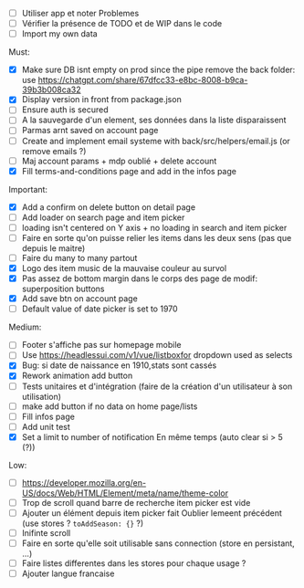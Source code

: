 - [ ] Utiliser app et noter Problemes
- [ ] Vérifier la présence de TODO et de WIP dans le code
- [ ] Import my own data

Must:
- [x] Make sure DB isnt empty on prod since the pipe remove the back folder: use https://chatgpt.com/share/67dfcc33-e8bc-8008-b9ca-39b3b008ca32
- [x] Display version in front from package.json
- [ ] Ensure auth is secured
- [ ] A la sauvegarde d'un element, ses données dans la liste disparaissent 
- [ ] Parmas arnt saved on account page
- [ ] Create and implement email systeme with back/src/helpers/email.js (or remove emails ?)
- [ ] Maj account params + mdp oublié + delete account
- [x] Fill terms-and-conditions page and add in the infos page

Important:
- [x] Add a confirm on delete button on detail page 
- [ ] Add loader on search page and item picker
- [ ] loading isn't centered on Y axis + no loading in search and item picker
- [ ] Faire en sorte qu'on puisse relier les items dans les deux sens (pas que depuis le maitre)
- [ ] Faire du many to many partout
- [x] Logo des item music de la mauvaise couleur au survol
- [x] Pas assez de bottom margin dans le corps des page de modif: superposition buttons
- [x] Add save btn on account page
- [ ] Default value of date picker is set to 1970

Medium:
- [ ] Footer s'affiche pas sur homepage mobile
- [ ] Use https://headlessui.com/v1/vue/listboxfor dropdown used as selects
- [x] Bug: si date de naissance en 1910,stats sont cassés
- [x] Rework animation add button
- [ ] Tests unitaires et d'intégration (faire de la création d'un utilisateur à son utilisation)
- [ ] make add button if no data on home page/lists
- [ ] Fill infos page
- [ ] Add unit test
- [x] Set a limit to number of notification En même temps (auto clear si > 5 (?)) 

Low:
- [ ] https://developer.mozilla.org/en-US/docs/Web/HTML/Element/meta/name/theme-color
- [ ] Trop de scroll quand barre de recherche item picker est vide
- [ ] Ajouter un élément depuis item picker fait Oublier lemeent précédent (use stores ? `toAddSeason: {}` ?)
- [ ] Inifinte scroll
- [ ] Faire en sorte qu'elle soit utilisable sans connection (store en persistant, ...)
- [ ] Faire listes differentes dans les stores pour chaque usage ?
- [ ] Ajouter langue francaise
